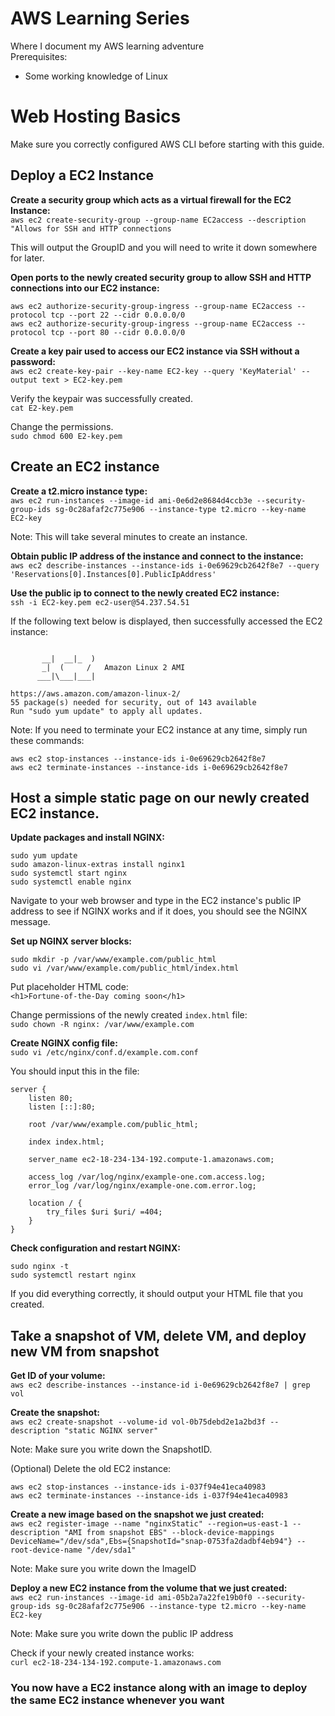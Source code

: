 # AWS Learning Series
Where I document my AWS learning adventure  
Prerequisites:  
* Some working knowledge of Linux 

# Web Hosting Basics
Make sure you correctly configured AWS CLI before starting with this guide.    
  
## Deploy a EC2 Instance 

**Create a security group which acts as a virtual firewall for the EC2 Instance:**   
`aws ec2 create-security-group --group-name EC2access --description "Allows for SSH and HTTP connections` 

This will output the GroupID and you will need to write it down somewhere for
later.

**Open ports to the newly created security group to allow SSH and HTTP connections into our EC2 instance:**  
```
aws ec2 authorize-security-group-ingress --group-name EC2access --protocol tcp --port 22 --cidr 0.0.0.0/0
aws ec2 authorize-security-group-ingress --group-name EC2access --protocol tcp --port 80 --cidr 0.0.0.0/0
```

**Create a key pair used to access our EC2 instance via SSH without a password:**  
`aws ec2 create-key-pair --key-name EC2-key --query 'KeyMaterial' --output text > EC2-key.pem`

Verify the keypair was successfully created.   
`cat E2-key.pem`

Change the permissions.  
`sudo chmod 600 E2-key.pem` 

## Create an EC2 instance  
**Create a t2.micro instance type:**  
`aws ec2 run-instances --image-id ami-0e6d2e8684d4ccb3e --security-group-ids sg-0c28afaf2c775e906 --instance-type t2.micro --key-name EC2-key`  

Note: This will take several minutes to create an instance.  

**Obtain public IP address of the instance and connect to the instance:**  
`aws ec2 describe-instances --instance-ids i-0e69629cb2642f8e7 --query 'Reservations[0].Instances[0].PublicIpAddress'`

**Use the public ip to connect to the newly created EC2 instance:**  
`ssh -i EC2-key.pem ec2-user@54.237.54.51`  

If the following text below is displayed, then successfully accessed the EC2 instance:  
```

       __|  __|_  )
       _|  (     /   Amazon Linux 2 AMI
      ___|\___|___|

https://aws.amazon.com/amazon-linux-2/
55 package(s) needed for security, out of 143 available
Run "sudo yum update" to apply all updates.
```

Note: If you need to terminate your EC2 instance at any time, simply run these commands:  
```
aws ec2 stop-instances --instance-ids i-0e69629cb2642f8e7 
aws ec2 terminate-instances --instance-ids i-0e69629cb2642f8e7 
```

## Host a simple static page on our newly created EC2 instance.   
**Update packages and install NGINX:**  
```
sudo yum update
sudo amazon-linux-extras install nginx1
sudo systemctl start nginx
sudo systemctl enable nginx
```
Navigate to your web browser and type in the EC2 instance's public IP address to see if NGINX works and if it does, you should see the NGINX message.

**Set up NGINX server blocks:**  
```
sudo mkdir -p /var/www/example.com/public_html
sudo vi /var/www/example.com/public_html/index.html
```
Put placeholder HTML code:  
`<h1>Fortune-of-the-Day coming soon</h1>`

Change permissions of the newly created `index.html` file:   
`sudo chown -R nginx: /var/www/example.com`

**Create NGINX config file:**  
`sudo vi /etc/nginx/conf.d/example.com.conf`

You should input this in the file:
```
server {
    listen 80;
    listen [::]:80;

    root /var/www/example.com/public_html;

    index index.html;

    server_name ec2-18-234-134-192.compute-1.amazonaws.com;

    access_log /var/log/nginx/example-one.com.access.log;
    error_log /var/log/nginx/example-one.com.error.log;

    location / {
        try_files $uri $uri/ =404;
    }
}
```

**Check configuration and restart NGINX:**
```
sudo nginx -t 
sudo systemctl restart nginx
```

If you did everything correctly, it should output your HTML file that you
created.

## Take a snapshot of VM, delete VM, and deploy new VM from snapshot

**Get ID of your volume:**  
`aws ec2 describe-instances --instance-id i-0e69629cb2642f8e7 | grep vol`

**Create the snapshot:**  
`aws ec2 create-snapshot --volume-id vol-0b75debd2e1a2bd3f --description "static NGINX server"`

Note: Make sure you write down the SnapshotID.

(Optional) Delete the old EC2 instance:  

```
aws ec2 stop-instances --instance-ids i-037f94e41eca40983 
aws ec2 terminate-instances --instance-ids i-037f94e41eca40983   
```

**Create a new image based on the snapshot we just created:**  
`aws ec2 register-image --name "nginxStatic" --region=us-east-1 --description "AMI from snapshot EBS" --block-device-mappings DeviceName="/dev/sda",Ebs={SnapshotId="snap-0753fa2dadbf4eb94"} --root-device-name "/dev/sda1"`

Note: Make sure you write down the ImageID

**Deploy a new EC2 instance from the volume that we just created:**  
`aws ec2 run-instances --image-id ami-05b2a7a22fe19b0f0 --security-group-ids sg-0c28afaf2c775e906 --instance-type t2.micro --key-name EC2-key`

Note: Make sure you write down the public IP address

Check if your newly created instance works:  
`curl ec2-18-234-134-192.compute-1.amazonaws.com`

### You now have a EC2 instance along with an image to deploy the same EC2 instance whenever you want 

